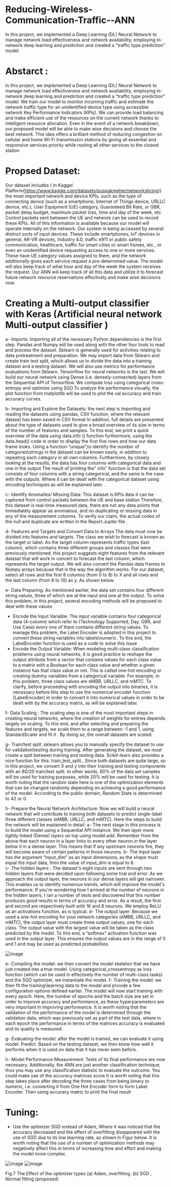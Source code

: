 # Reducing-Wireless-Communication-Traffic--ANN
In this project, we implemented a Deep Learning (DL) Neural Network to manage network load effectiveness and network availability, employing in-network deep learning and prediction and created a "traffic type prediction" model. 

# Abstarct :
In this project, we implemented a Deep Learning (DL) Neural Network to manage network load effectiveness and network availability, employing in-network deep learning and prediction and created a "traffic type prediction" model. We train our model to monitor incoming traffic and estimate the network traffic type for an unidentified device type using accessible network Key Performance Indicators (KPIs). We can provide load balancing and make efficient use of the resources on the current network thanks to intelligent resource allocation. Even in the event of a network breakdown, our proposed model will be able to make wise decisions and choose the best network. This idea offers a brilliant method of reducing congestion on cellular and home Wi-Fi transmission stations by giving all essential and responsive services priority while routing all other services to the closest station

# Propsed Dataset:
Our dataset includes ( In Kaggel Platform(https://www.kaggle.com/datasets/puspakmeher/networkslicing)) the most important network and device KPIs, such as the type of connecting device (such as a smartphone, Internet of Things device, URLLC device, etc.), User Equipment (UE) category, Guaranteed Bit Rate, or GBR, packet delay budget, maximum packet loss, time and day of the week, etc. Control packets sent between the UE and network can be used to record these KPIs. All of this information is available because our model will operate internally on the network. Our system is being accessed by several distinct sorts of input devices. These include smartphones, IoT devices in general, AR-VR devices, Industry 4.0,  traffic e911 or public safety communication, healthcare, traffic for smart cities or smart homes, etc., or even an unidentified device requesting access to one or more services. These have UE category values assigned to them, and the network additionally gives each service request a pre-determined value. The model will also keep track of what hour and day of the week the system receives the request. Our ANN will keep track of all this data and utilize it to forecast future network resource reservations effectively and make wise decisions now.

# Creating a Multi-output classifier with Keras (Artificial neural network Multi-output classifier )


a-	Imports: Importing all of the necessary Python dependencies is the first step. Pandas and Numpy will be used along with the other four tools to read and process the dataset. Sklearn is generally used for activities relating to data pretreatment and preparation. We may import data from Sklearn and create train test split, which allows us to divide the data into a training dataset and a testing dataset. We will also use metrics for performance evaluations from Sklearn. Tensorflow for neural networks is the last. We will build our neural network using Dense (i.e. densely-connected) layers from the Sequential API of Tensorflow. We compute loss using categorical cross-entropy and optimize using SGD.To analyze the performance visually, the plot function from matplotlib will be used to plot the val accuracy and train accuracy curves. 

b-	Importing and Explore the Datasets: the next step is Importing and reading the datasets using pandas, CSV function, where the relevant dataset has been saved in CSV format  In addition, full details are presented about the type of datasets used to give a broad overview of its size in terms of the number of features and samples. To this end,   we print a quick overview of the data using data.info () function furthermore, using the data.head() code in order to display the first five rows and how our data frame looks. Using a function “unique”,to identify the number of categories\strings in the dataset can be known easily, in addition to repeating each category in all own columns.  Furthermore, by closely looking at the results, the data has four columns with categorical data and one in the output  The result of printing the” info” function is that the data set consists of four columns with a string categorical, and the same is the case with the outputs. Where it can be dealt with the categorical dataset using encoding techniques as will be explained later. 
.



c-	Identify Anomalies/ Missing Data: This dataset is KPIs data it can be captured from control packets between the UE and base station  Therefore, this dataset is real-time measured data, there are not any data points that immediately appear as anomalous, and no duplicating or missing data in any of the measurement columns. To verify our claim, the actual codes of the null and duplicate are written in the Report.Jupter file . 

d-	Features and Targets and Convert Data to Arrays The data must now be divided into features and targets. The class we wish to forecast is known as the target or label. As the target column represents traffic types (last column), which contains three different groups and classes that were previously mentioned, this project suggests eight features from the relevant dataset that will work in concert to forecast the last column, which represents the target output.
We will also convert the Pandas data frames to Numpy arrays because that is the way the algorithm works. For our dataset, select all rows and the first 8 columns (from 0 to 8) to X and all rows and the last column (from 8 to 10)  as y. As shown below. 

e-	Data Preparing: As mentioned earlier, the data set contains four different string values, three of which are at the input and one at the output. To solve this problem, in this project, several encoding methods will be proposed to deal with these values

-	Encode the Input Variable: The input variable contains four categorical data (4-column)  which refer to (Technology Supported,   	Day, 	GBR, and 	Use Case)  every one of them contains different string values. To manage this problem, the Label Encoder is adopted in this project to convert these string variables into labels\numeric. To this end, the LabelEncoder function is used as a code to solve this issue 
-	Encode the Output Variable:  When modeling multi-class classification problems using neural networks, it is good practice to reshape the output attribute from a vector that contains values for each class value to a matrix with a Boolean for each class value and whether a given instance has that class value or not. This is called one-hot encoding or creating dummy variables from a categorical variable. For example, in this problem, three class values are eMBB, URLLC, and mMTC. To clarify, before proceeding with encoding the output into binaries, it is necessary before this step to use the numerical encoder function (LabelEncoder) in order to convert it into numerical values in order to be dealt with by the accuracy matrix, as will be explained later.

f-	Data Scaling : The scaling step is one of the most important steps in creating neural networks, where the creation of weights for entries depends largely on scaling. To this end, and after selecting and preparing the features and targets, we scale them to a range between -1 and 1, using StandardScaler and fit it . By doing so, the overall datasets are scaled. 

g-	Train/test split :sklearn allows you to manually specify the dataset to use for validation\testing during training. After generating the dataset, we must create a split between training and testing data. Scikit-learn also provides a nice function for this: train_test_split.. Since both datasets are quite large, so in this project, we convert X and y into their training and testing components with an 80/20 train/test split. In other words, 80% of the data set samples will be used for training purposes, while 20% will be used for testing. It is worth noting that the random state here is one of the optimization elements that can be changed randomly depending on achieving a good performance of the model. According to the public domain, Random State is determined to 42 or 0. 

h-	Prepare the Neural Network Architecture: Now we will build a neural network that will contribute to training both datasets to predict single-label three different classes (eMBB, URLLC, and mMTC). Here the steps to build the network will be explained in detail:
a-	The next stage in this process is to build the model using a Sequential API instance. We then layer more tightly linked (Dense) layers on top using model.add. Remember from the above that each neuron in a layer links to every other neuron in the layer below it in a dense layer. This means that if any upstream neurons fire, they will become aware of certain patterns in those neurons.
b-	 The Input layer has the argument “input_dim” as an input dimensions, as the shape must equal the input data, then the value of input_dim is equal to 8.  
c-	The hidden layers : The dataset's eight inputs are sent through two hidden layers that were decided upon following some trial and error. As we approach the output layer, the neurons in our dense layers will get narrower. This enables us to identify numerous trends, which will improve the model's performance. If you're wondering how I arrived at the number of neurons in the hidden layers, I ran a number of tests and discovered that this number produces good results in terms of accuracy and error. As a result, the first and second are respectively built with 16 and 8 neurons. We employ ReLU as an activations function, as is typical.
d-	The output layer: Because we used a one-hot encoding for your network categories (eMBB, URLLC, and mMTC), the output layer must create three output values, one for each class. The output value with the largest value will be taken as the class predicted by the model. To this end,  a “softmax” activation function was used in the output layer. This ensures the output values are in the range of 0 and 1 and may be used as predicted probabilities. 


![image](https://user-images.githubusercontent.com/123154408/215338552-cd045b5f-223a-46d5-a76a-3b2085227888.png)




e-	Compiling the model: we then convert the model skeleton that we have just created into a true model. Using categorical_crossentropy as loss function (which can be used in effectively the number of multi-class tasks) and the SGD optimizer, we instantiate the model.
f-	Training the model: we then fit the training\learning  data to the model and provide a few configuration options defined earlier. The model will now start training with every epoch. Here, the number of epochs and the batch size are set in order to improve accuracy and performance, as these hyperparameters are very important in improving performance. It is worth noting that the validation of the performance of the model is determined through the validation data, which was previously set as part of the test data, where in each epoch the performance in terms of the matrices accuracy is evaluated and its quality is measured.

g-	Evaluating the model: after the model is trained, we can evaluate it using model. Predict. Based on the testing dataset, we then know how well it performs when it is used on data that it has never seen before.

h-	Model Performance Measurement: Tests of its final performance are now necessary. Additionally, the ANN are just another classification technique, thus you may use any classification statistic to evaluate the outcome. You could make use of the accuracy matrices score It is worth noting that this step takes place after decoding the three cases from being binary to numeric, i.e. converting it from One Hot Encoder form to form  Label Encoder. Then using accuracy matric to print the final result



# Tuning:
-	Use the optimizer SGD instead of Adam, Where it was noticed that the accuracy decreased and the effect of overfitting disappeared with the use of SGD due to its low learning rate, as shown in Figur below.  It is worth noting that the use of a number of optimization methods may negatively affect this in terms of increasing time and effort and making the model more complex.



![image](https://user-images.githubusercontent.com/123154408/215338614-09da66de-7432-41e7-9d38-aebc456d9852.png)  ![image](https://user-images.githubusercontent.com/123154408/215338628-00fc4f1c-2251-4600-bf2f-c0a04c73b918.png)
 
 
 Fig.7  The Effect of the optimizer types (a) Adam, overfitting .(b) SGD , Normal fitting (proposed) 
 


